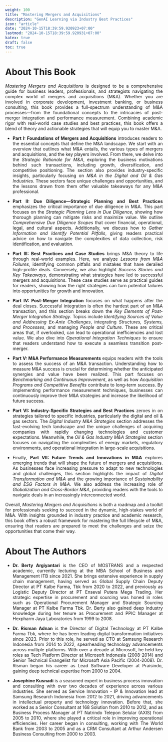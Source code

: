 ```yaml
---
weight: 100
title: "Mastering Mergers and Acquisitions"
description: "GenAI Learning via Industry Best Practices"
icon: "article"
date: "2024-10-15T18:39:59.920923+07:00"
lastmod: "2024-10-15T18:39:59.920931+07:00"
katex: true
draft: false
toc: true
---
```

# About This Book

<p style="text-align: justify;">
<em>Mastering Mergers and Acquisitions</em> is designed to be a comprehensive guide for business leaders, professionals, and strategists navigating the complex world of mergers and acquisitions (M&A). Whether you are involved in corporate development, investment banking, or business consulting, this book provides a full-spectrum understanding of M&A processes—from the foundational concepts to the intricacies of post-merger integration and performance measurement. Combining academic rigor with real-world case studies and best practices, this book offers a blend of theory and actionable strategies that will equip you to master M&A.
</p>

- <p style="text-align: justify;"><strong>Part I: Foundations of Mergers and Acquisitions</strong> introduces readers to the essential concepts that define the M&A landscape. We start with an overview that outlines what M&A entails, the various types of mergers and acquisitions, and the key players involved. From there, we delve into the <em>Strategic Rationale for M&A</em>, exploring the business motivations behind such transactions, including growth, diversification, and competitive positioning. The section also provides industry-specific insights, particularly focusing on <em>M&A in the Digital and Oil & Gas Industries</em>. These sectors face unique challenges and opportunities, and the lessons drawn from them offer valuable takeaways for any M&A professional.</p>
- <p style="text-align: justify;"><strong>Part II: Due Diligence—Strategic Planning and Best Practices</strong> emphasizes the critical importance of due diligence in M&A. This part focuses on the <em>Strategic Planning Lens in Due Diligence</em>, showing how thorough planning can mitigate risks and maximize value. We outline <em>Comprehensive Due Diligence Scopes</em> that cover financial, operational, legal, and cultural aspects. Additionally, we discuss how to <em>Gather Information and Identify Potential Pitfalls</em>, giving readers practical advice on how to navigate the complexities of data collection, risk identification, and evaluation.</p>
- <p style="text-align: justify;"><strong>Part III: Best Practices and Case Studies</strong> brings M&A theory to life through real-world examples. Here, we analyze <em>Lessons from M&A Failures</em>, identifying common pitfalls and mistakes that have derailed high-profile deals. Conversely, we also highlight <em>Success Stories and Key Takeaways</em>, demonstrating what strategies have led to successful mergers and acquisitions. These case studies serve as practical guides for readers, showing how the right strategies can turn potential failures into opportunities for growth and innovation.</p>
- <p style="text-align: justify;"><strong>Part IV: Post-Merger Integration</strong> focuses on what happens after the deal closes. Successful integration is often the hardest part of an M&A transaction, and this section breaks down the <em>Key Elements of Post-Merger Integration Strategy</em>. Topics include <em>Identifying Sources of Value and Addressing Ex-Ante Challenges</em>, integrating <em>Structures, Systems, and Processes</em>, and managing <em>People and Culture</em>. These are critical areas that, if overlooked, can lead to operational inefficiencies and lost value. We also dive into <em>Operational Integration Techniques</em> to ensure that readers understand how to execute a seamless transition post-merger.</p>
- <p style="text-align: justify;"><strong>Part V: M&A Performance Measurements</strong> equips readers with the tools to assess the success of an M&A transaction. Understanding how to measure M&A success is crucial for determining whether the anticipated synergies and value have been realized. This part focuses on <em>Benchmarking and Continuous Improvement</em>, as well as how <em>Acquisition Programs and Competitive Benefits</em> contribute to long-term success. By implementing performance measurement techniques, businesses can continuously improve their M&A strategies and increase the likelihood of future success.</p>
- <p style="text-align: justify;"><strong>Part VI: Industry-Specific Strategies and Best Practices</strong> zeroes in on strategies tailored to specific industries, particularly the digital and oil & gas sectors. The <em>Digital Industry M&A Strategies</em> section addresses the fast-evolving tech landscape and the unique challenges of acquiring companies with rapidly changing technologies and customer expectations. Meanwhile, the <em>Oil & Gas Industry M&A Strategies</em> section focuses on navigating the complexities of energy markets, regulatory environments, and operational integration in large-scale acquisitions.</p>
- <p style="text-align: justify;">Finally, <strong>Part VII: Future Trends and Innovations in M&A</strong> explores emerging trends that will shape the future of mergers and acquisitions. As businesses face increasing pressure to adapt to new technologies and global challenges, this section highlights the impact of <em>Digital Transformation and M&A</em> and the growing importance of <em>Sustainability and ESG Factors in M&A</em>. We also address the increasing role of <em>Globalization and Cross-Border M&A</em>, providing readers with the tools to navigate deals in an increasingly interconnected world.</p>
<p style="text-align: justify;">
Overall, <em>Mastering Mergers and Acquisitions</em> is both a roadmap and a toolkit for professionals seeking to succeed in the dynamic, high-stakes world of M&A. With insights grounded in industry practice and academic research, this book offers a robust framework for mastering the full lifecycle of M&A, ensuring that readers are prepared to meet the challenges and seize the opportunities that come their way.
</p>

# About The Authors

- <p style="text-align: justify;"><strong>Dr. Berty Argiyantari</strong> is the CEO of MOSTRANS and a respected academic, currently lecturing at the MBA School of Business and Management ITB since 2021. She brings extensive experience in supply chain management, having served as Global Supply Chain Deputy Director at PT Kalbe Farma, Tbk from 2020 to 2022, and previously as Logistic Deputy Director at PT Enseval Putera Mega Trading. Her strategic expertise in procurement and sourcing was honed in roles such as Operational Procurement Manager and Strategic Sourcing Manager at PT Kalbe Farma Tbk. Dr. Berty also gained deep industry knowledge during her tenure as Procurement and PPIC Manager at Hexpharm Jaya Laboratories from 1999 to 2008.</p>
- <p style="text-align: justify;"><strong>Dr. Risman Adnan</strong> is the Director of Digital Technology at PT Kalbe Farma Tbk, where he has been leading digital transformation initiatives since 2023. Prior to this role, he served as CTO at Samsung Research Indonesia from 2014 to 2022, spearheading technology advancements across multiple platforms. With over a decade at Microsoft, he held key roles as Tech Platform Director at Microsoft Indonesia (2008-2014) and Senior Technical Evangelist for Microsoft Asia Pacific (2004-2008). Dr. Risman began his career as Lead Software Developer at Praisindo, gaining deep technical expertise from 2000 to 2004.</p>
- <p style="text-align: justify;"><strong>Josephine Kusnadi</strong> is a seasoned expert in business process innovation and consulting with over two decades of experience across various industries. She served as Service Innovation - IP & Innovation lead at Samsung Research Indonesia from 2012 to 2021, driving advancements in intellectual property and technology innovation. Before that, she worked as a Senior Consultant at 168 Solution from 2010 to 2012, and as Business Process Manager at PT Natrindo Telepon Selular (AXIS) from 2005 to 2010, where she played a critical role in improving operational efficiencies. Her career began in consulting, working with The World Bank from 2003 to 2005 and as a CRM Consultant at Arthur Andersen Business Consulting from 2000 to 2003.</p>
